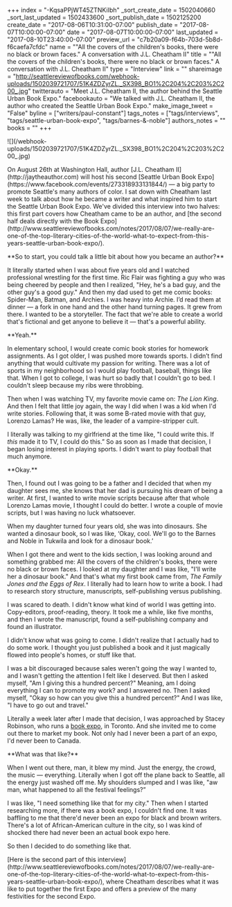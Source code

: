 +++
index = "-KqsaPPjWT45ZTNKiIbh"
_sort_create_date = 1502040660
_sort_last_updated = 1502433600
_sort_publish_date = 1502125200
create_date = "2017-08-06T10:31:00-07:00"
publish_date = "2017-08-07T10:00:00-07:00"
date = "2017-08-07T10:00:00-07:00"
last_updated = "2017-08-10T23:40:00-07:00"
preview_url = "c7b20a09-f64b-703d-5b8d-f6caefa7cfdc"
name = "\"All the covers of the children's books, there were no black or brown faces.\" A conversation with J.L. Cheatham II"
title = "\"All the covers of the children's books, there were no black or brown faces.\" A conversation with J.L. Cheatham II"
type = "Interview"
link = ""
shareimage = "http://seattlereviewofbooks.com/webhook-uploads/1502039721707/51K4ZDZyrZL._SX398_BO1%2C204%2C203%2C200_.jpg"
twitterauto = "Meet J.L. Cheatham II, the author behind the Seattle Urban Book Expo."
facebookauto = "We talked with J.L. Cheatham II, the author who created the Seattle Urban Book Expo."
make_image_tweet = "False"
byline = ["writers/paul-constant"]
tags_notes = ["tags/interviews", "tags/seattle-urban-book-expo", "tags/barnes-&amp;-noble"]
authors_notes = ""
books = ""
+++
<p class="image-left">![](/webhook-uploads/1502039721707/51K4ZDZyrZL._SX398_BO1%2C204%2C203%2C200_.jpg)</p>

<p class="intro">On August 26th at Washington Hall, author [J.L. Cheatham II](http://jaytheauthor.com) will host his second [Seattle Urban Book Expo](https://www.facebook.com/events/273318933131844/) — a big party to promote Seattle's many authors of color. I sat down with Cheatham last week to talk about how he became a writer and what inspired him to start the Seattle Urban Book Expo. We've divided this interview into two halves: this first part covers how Cheatham came to be an author, and [the second half deals directly with the Book Expo](http://www.seattlereviewofbooks.com/notes/2017/08/07/we-really-are-one-of-the-top-literary-cities-of-the-world-what-to-expect-from-this-years-seattle-urban-book-expo/).</p>

<p class="noindent">**So to start, you could talk a little bit about how you became an author?**</p>

<p class="noindent">It literally started when I was about five years old and I watched professional wrestling for the first time. Ric Flair was fighting a guy who was being cheered by people and then I realized, "Hey, he's a bad guy, and the other guy's a good guy." And then my dad used to get me comic books: Spider-Man, Batman, and Archies. I was heavy into Archie. I’d read them at dinner  —  a fork in one hand and the other hand turning pages. It grew from there. I wanted to be a storyteller. The fact that we're able to create a world that's fictional and get anyone to believe it  —  that's a powerful ability.</p>

<p class="noindent">**Yeah.**</p>

<p class="noindent">In elementary school, I would create comic book stories for homework assignments. As I got older, I was pushed more towards sports. I didn’t find anything that would cultivate my passion for writing. There was a lot of sports in my neighborhood so I would play football, baseball, things like that. When I got to college, I was hurt so badly that I couldn't go to bed. I couldn't sleep because my ribs were throbbing.</p>

Then when I was watching TV, my favorite movie came on: *The Lion King*. And then I felt that little joy again, the way I did when I was a kid when I'd write stories. Following that, it was some B-rated movie with that guy, Lorenzo Lamas? He was, like, the leader of a vampire-stripper cult. 

I literally was talking to my girlfriend at the time like, "I could write this. If *this* made it to TV, I could do this.” So as soon as I made that decision, I began losing interest in playing sports. I didn't want to play football that much anymore.

<p class="noindent">**Okay.**</p>

<p class="noindent">Then, I found out I was going to be a father and I decided that when my daughter sees me, she knows that her dad is pursuing his dream of being a writer. At first, I wanted to write movie scripts because after that whole Lorenzo Lamas movie, I thought I could do better. I wrote a couple of movie scripts, but I was having no luck whatsoever.</p>

When my daughter turned four years old, she was into dinosaurs. She wanted a dinosaur book, so I was like, ‘Okay, cool. We'll go to the Barnes and Noble in Tukwila and look for a dinosaur book.’ 

When I got there and went to the kids section, I was looking around and something grabbed me: All the covers of the children's books, there were no black or brown faces. I looked at my daughter and I was like, "I'll write her a dinosaur book." And that's what my first book came from, *The Family Jones and the Eggs of Rex*. I literally had to learn how to write a book. I had to research story structure, manuscripts, self-publishing versus publishing.

I was scared to death. I didn't know what kind of world I was getting into. Copy-editors, proof-reading, theory. It took me a while, like five months, and then I wrote the manuscript, found a self-publishing company and found an illustrator. 

I didn't know what was going to come. I didn't realize that I actually had to do some work. I thought you just published a book and it just magically flowed into people's homes, or stuff like that. 

I was a bit discouraged because sales weren't going the way I wanted to, and I wasn't getting the attention I felt like I deserved. But then I asked myself, "Am I giving this a hundred percent?" Meaning, am I doing everything I can to promote my work? and I answered no. Then I asked myself, "Okay so how can you give this a hundred percent?" And I was like, "I have to go out and travel."

Literally a week later after I made that decision, I was approached by Stacey Robinson, who runs a [book expo]( https://kyapublishing.blogspot.com/2017/06/details-for-kya-publishings-4th-annual.html), in Toronto. And she invited me to come out there to market my book. Not only had I never been a part of an expo, I'd never been to Canada. 

<p class="noindent">**What was that like?**</p>

<p class="noindent">When I went out there, man, it blew my mind. Just the energy, the crowd, the music — everything. Literally when I got off the plane back to Seattle, all the energy just washed off me. My shoulders slumped and I was like, "aw man, what happened to all the festival feelings?”</p>

I was like, "I need something like that for my city." Then when I started researching more, if there was a book expo, I couldn't find one. It was baffling to me that there'd never been an expo for black and brown writers. There's a lot of African-American culture in the city, so I was kind of shocked there had never been an actual book expo here. 

So then I decided to do something like that.

<p class="footer">[Here is the second part of this interview](http://www.seattlereviewofbooks.com/notes/2017/08/07/we-really-are-one-of-the-top-literary-cities-of-the-world-what-to-expect-from-this-years-seattle-urban-book-expo/), where Cheatham describes what it was like to put together the first Expo and offers a preview of the many festivities for the second Expo.</p>







